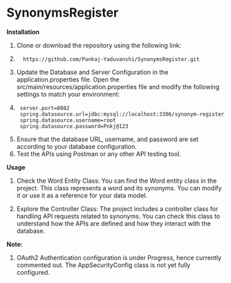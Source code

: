 # SynonymsRegister

**Installation**

1. Clone or download the repository using the following link:
2.  ```
      https://github.com/Pankaj-Yaduvanshi/SynonymsRegister.git
     ```
3.  Update the Database and Server Configuration in the application.properties file. Open the src/main/resources/application.properties file and modify the following settings to match your environment:
4.   ```
      server.port=8082
      spring.datasource.url=jdbc:mysql://localhost:3306/synonym-register
      spring.datasource.username=root
      spring.datasource.password=Pnkj@123
     ```
5.   Ensure that the database URL, username, and password are set according to your database configuration.
6.   Test the APIs using Postman or any other API testing tool.

**Usage**
1. Check the Word Entity Class: You can find the Word entity class in the project. This class represents a word and its synonyms. You can modify it or use it as a reference for your data model.
   
2. Explore the Controller Class: The project includes a controller class for handling API requests related to synonyms. You can check this class to understand how the APIs are defined and how they interact with the database.


**Note:**
1. OAuth2 Authentication configuration is under Progress, hence currently commented out. The AppSecurityConfig class is not yet fully configured. 

     

